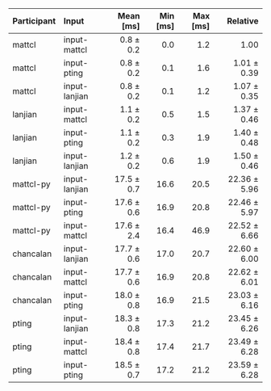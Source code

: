 | Participant | Input | Mean [ms] | Min [ms] | Max [ms] | Relative |
|:---|:---|---:|---:|---:|---:|
| mattcl | input-mattcl | 0.8 ± 0.2 | 0.0 | 1.2 | 1.00 |
| mattcl | input-pting | 0.8 ± 0.2 | 0.1 | 1.6 | 1.01 ± 0.39 |
| mattcl | input-lanjian | 0.8 ± 0.2 | 0.1 | 1.2 | 1.07 ± 0.35 |
| lanjian | input-mattcl | 1.1 ± 0.2 | 0.5 | 1.5 | 1.37 ± 0.46 |
| lanjian | input-pting | 1.1 ± 0.2 | 0.3 | 1.9 | 1.40 ± 0.48 |
| lanjian | input-lanjian | 1.2 ± 0.2 | 0.6 | 1.9 | 1.50 ± 0.46 |
| mattcl-py | input-lanjian | 17.5 ± 0.7 | 16.6 | 20.5 | 22.36 ± 5.96 |
| mattcl-py | input-pting | 17.6 ± 0.6 | 16.9 | 20.8 | 22.46 ± 5.97 |
| mattcl-py | input-mattcl | 17.6 ± 2.4 | 16.4 | 46.9 | 22.52 ± 6.66 |
| chancalan | input-lanjian | 17.7 ± 0.6 | 17.0 | 20.7 | 22.60 ± 6.00 |
| chancalan | input-mattcl | 17.7 ± 0.6 | 16.9 | 20.8 | 22.62 ± 6.01 |
| chancalan | input-pting | 18.0 ± 0.8 | 16.9 | 21.5 | 23.03 ± 6.16 |
| pting | input-lanjian | 18.3 ± 0.8 | 17.3 | 21.2 | 23.45 ± 6.26 |
| pting | input-mattcl | 18.4 ± 0.8 | 17.4 | 21.7 | 23.49 ± 6.28 |
| pting | input-pting | 18.5 ± 0.7 | 17.2 | 21.2 | 23.59 ± 6.28 |
